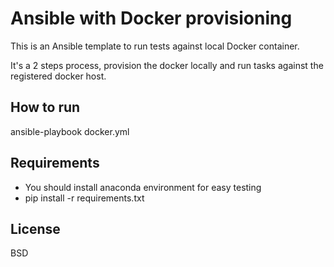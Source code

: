 Ansible with Docker provisioning
=================================

This is an Ansible template to run tests against local Docker container.

It's a 2 steps process, provision the docker locally and run tasks against the registered docker host.

How to run
-----------

ansible-playbook docker.yml

Requirements
------------

- You should install anaconda environment for easy testing
- pip install -r requirements.txt

License
-------

BSD